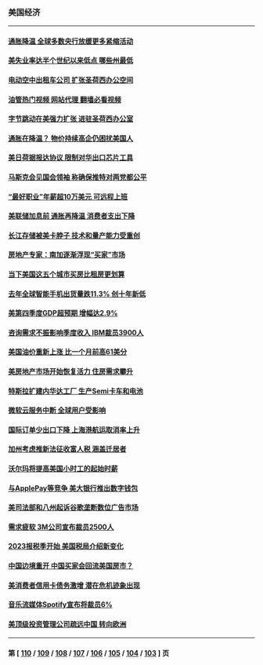### 美国经济
---
#### [通胀降温 全球多数央行放缓更多紧缩活动](../../pages/ncid1078158/n13917363.md?01290445) 
#### [美失业率达半个世纪以来低点 哪些州最低](../../pages/ncid1078158/n13917343.md?01290445) 
#### [电动空中出租车公司 扩张圣荷西办公空间](../../pages/ncid1078158/n13917058.md?01290445) 
#### [油管热门视频 网站代理 翻墙必看视频](http://138.2.39.72:81/youtube.html?epic-marker?01290445)
#### [字节跳动在美强力扩张  进驻圣荷西办公室](../../pages/ncid1078158/n13917047.md?01290445) 
#### [通胀在降温？ 物价持续高企仍困扰美国人](../../pages/ncid1078158/n13916949.md?01290445) 
#### [美日荷据报达协议 限制对华出口芯片工具](../../pages/ncid1078158/n13916908.md?01290445) 
#### [马斯克会见国会领袖 称确保推特对两党都公平](../../pages/ncid1078158/n13916895.md?01290445) 
#### [“最好职业”年薪超10万美元 可远程上班](../../pages/ncid1078158/n13916850.md?01290445) 
#### [美联储加息前 通胀再降温 消费者支出下降](../../pages/ncid1078158/n13916815.md?01290445) 
#### [长江存储被美卡脖子 技术和量产能力受重创](../../pages/ncid1078158/n13916234.md?01290445) 
#### [房地产专家：南加逐渐浮现“买家”市场](../../pages/ncid1078158/n13916470.md?01290445) 
#### [当下美国这五个城市买房比租房更划算](../../pages/ncid1078158/n13916330.md?01290445) 
#### [去年全球智能手机出货量跌11.3% 创十年新低](../../pages/ncid1078158/n13916325.md?01290445) 
#### [美第四季度GDP超预期 增幅达2.9%](../../pages/ncid1078158/n13916144.md?01290445) 
#### [咨询需求不振影响季度收入 IBM裁员3900人](../../pages/ncid1078158/n13915581.md?01290445) 
#### [美国油价重新上涨 比一个月前高61美分](../../pages/ncid1078158/n13915560.md?01290445) 
#### [美房地产市场开始恢复活力 住房需求攀升](../../pages/ncid1078158/n13915574.md?01290445) 
#### [特斯拉扩建内华达工厂 生产Semi卡车和电池](../../pages/ncid1078158/n13915416.md?01290445) 
#### [微软云服务中断 全球用户受影响](../../pages/ncid1078158/n13915419.md?01290445) 
#### [国际订单少出口下降 上海港航运取消率上升](../../pages/ncid1078158/n13915042.md?01290445) 
#### [加州考虑推新法征收富人税 涵盖迁居者](../../pages/ncid1078158/n13915012.md?01290445) 
#### [沃尔玛将提高美国小时工的起始时薪](../../pages/ncid1078158/n13914923.md?01290445) 
#### [与ApplePay等竞争 美大银行推出数字钱包](../../pages/ncid1078158/n13914907.md?01290445) 
#### [美司法部和八州起诉谷歌垄断数位广告市场](../../pages/ncid1078158/n13914789.md?01290445) 
#### [需求疲软 3M公司宣布裁员2500人](../../pages/ncid1078158/n13914721.md?01290445) 
#### [2023报税季开始 美国税局介绍新变化](../../pages/ncid1078158/n13914403.md?01290445) 
#### [中国边境重开 中国买家会回流美国房市？](../../pages/ncid1078158/n13914354.md?01290445) 
#### [美消费者信用卡债务激增 潜在危机迹象出现](../../pages/ncid1078158/n13914350.md?01290445) 
#### [音乐流媒体Spotify宣布将裁员6%](../../pages/ncid1078158/n13914300.md?01290445) 
#### [美顶级投资管理公司疏远中国 转向欧洲](../../pages/ncid1078158/n13914279.md?01290445) 

---
#### 第 [ [110](./110.md?01290445) / [109](./109.md?01290445) / [108](./108.md?01290445) / [107](./107.md?01290445) / [106](./106.md?01290445) / [105](./105.md?01290445) / [104](./104.md?01290445) / [103](./103.md?01290445) ] 页
